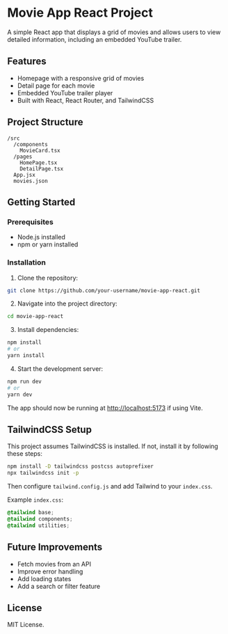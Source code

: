 # Movie App React Project

A simple React app that displays a grid of movies and allows users to view detailed information, including an embedded YouTube trailer.

## Features
- Homepage with a responsive grid of movies
- Detail page for each movie
- Embedded YouTube trailer player
- Built with React, React Router, and TailwindCSS

## Project Structure
```
/src
  /components
    MovieCard.tsx
  /pages
    HomePage.tsx
    DetailPage.tsx
  App.jsx
  movies.json
```

## Getting Started

### Prerequisites
- Node.js installed
- npm or yarn installed

### Installation
1. Clone the repository:
```bash
git clone https://github.com/your-username/movie-app-react.git
```

2. Navigate into the project directory:
```bash
cd movie-app-react
```

3. Install dependencies:
```bash
npm install
# or
yarn install
```

4. Start the development server:
```bash
npm run dev
# or
yarn dev
```

The app should now be running at [http://localhost:5173](http://localhost:5173) if using Vite.

## TailwindCSS Setup
This project assumes TailwindCSS is installed. If not, install it by following these steps:
```bash
npm install -D tailwindcss postcss autoprefixer
npx tailwindcss init -p
```

Then configure `tailwind.config.js` and add Tailwind to your `index.css`.

Example `index.css`:
```css
@tailwind base;
@tailwind components;
@tailwind utilities;
```

## Future Improvements
- Fetch movies from an API
- Improve error handling
- Add loading states
- Add a search or filter feature

## License
MIT License.

